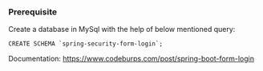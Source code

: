 ### Prerequisite

Create a database in MySql with the help of below mentioned query:

``` CREATE SCHEMA `spring-security-form-login`; ```

Documentation: https://www.codeburps.com/post/spring-boot-form-login

